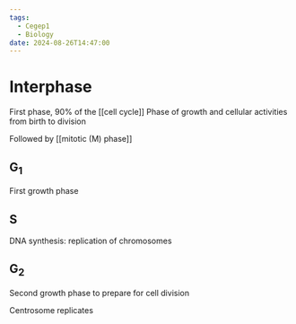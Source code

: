 ```yaml
---
tags:
  - Cegep1
  - Biology
date: 2024-08-26T14:47:00
---
```


# Interphase

First phase, 90% of the [[cell cycle]]
Phase of growth and cellular activities from birth to division

Followed by [[mitotic (M) phase]]

## G<sub>1</sub>

First growth phase

## S

DNA synthesis: replication of chromosomes

## G<sub>2</sub>

Second growth phase to prepare for cell division

Centrosome replicates
